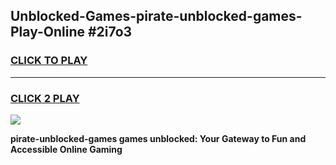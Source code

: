 
## Unblocked-Games-pirate-unblocked-games-Play-Online #2i7o3
<h3>
<a href="https://news.freeplayer.one?title=pirate-unblocked-games&ref=3">CLICK TO PLAY</a></h3>
<hr>

<h3>
<a href="https://news.freeplayer.one?title=pirate-unblocked-games&ref=3">CLICK 2 PLAY</a>
  
</h3>

<a href="https://news.freeplayer.one?title=pirate-unblocked-games&ref=3"><img src="https://clearcache.store/games.png"></a>


**pirate-unblocked-games games unblocked: Your Gateway to Fun and Accessible Online Gaming**
